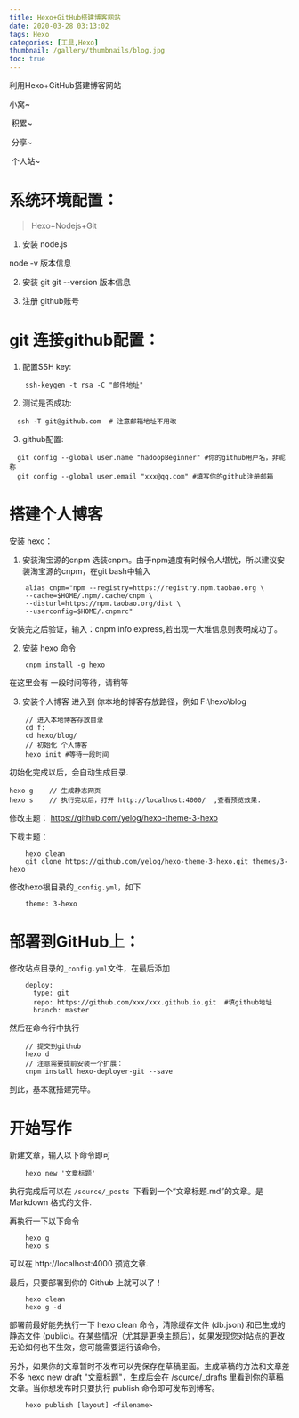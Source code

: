 ```yaml
---
title: Hexo+GitHub搭建博客网站
date: 2020-03-28 03:13:02
tags: Hexo
categories: [工具,Hexo]
thumbnail: /gallery/thumbnails/blog.jpg
toc: true
---
```


利用Hexo+GitHub搭建博客网站

小窝~

​	积累~

​		分享~

​			个人站~

<!-- more --> 


# 系统环境配置：

> Hexo+Nodejs+Git
1. 安装 node.js

  node -v 版本信息

2. 安装 git
    git --version 版本信息

3. 注册 github账号

#  git 连接github配置：
1. 配置SSH key:
```
	ssh-keygen -t rsa -C "邮件地址"
```
2. 测试是否成功:
```
  ssh -T git@github.com  # 注意邮箱地址不用改
```
3. github配置:
```
  git config --global user.name "hadoopBeginner" #你的github用户名，非昵称
  git config --global user.email "xxx@qq.com" #填写你的github注册邮箱
```


# 搭建个人博客

安装 hexo：
1. 安装淘宝源的cnpm
选装cnpm。由于npm速度有时候令人堪忧，所以建议安装淘宝源的cnpm，在git bash中输入
```
	alias cnpm="npm --registry=https://registry.npm.taobao.org \
	--cache=$HOME/.npm/.cache/cnpm \
	--disturl=https://npm.taobao.org/dist \
	--userconfig=$HOME/.cnpmrc"
```
安装完之后验证，输入：cnpm info express,若出现一大堆信息则表明成功了。

2. 安装 hexo 命令
```
	cnpm install -g hexo
```
在这里会有 一段时间等待，请稍等

3. 安装个人博客
进入到 你本地的博客存放路径，例如 F:\hexo\blog

```
	// 进入本地博客存放目录
	cd f:
	cd hexo/blog/
	// 初始化 个人博客
	hexo init #等待一段时间
```
初始化完成以后，会自动生成目录.
```
hexo g    // 生成静态网页
hexo s    // 执行完以后，打开 http://localhost:4000/  ,查看预览效果.
```

修改主题：
https://github.com/yelog/hexo-theme-3-hexo

下载主题：
```
	hexo clean
	git clone https://github.com/yelog/hexo-theme-3-hexo.git themes/3-hexo  
```
修改hexo根目录的`_config.yml`，如下

```
	theme: 3-hexo
```



# 部署到GitHub上：
修改站点目录的` _config.yml `文件，在最后添加
```
	deploy:
	  type: git
	  repo: https://github.com/xxx/xxx.github.io.git  #填github地址
	  branch: master
```

然后在命令行中执行
```
	// 提交到github
	hexo d
	// 注意需要提前安装一个扩展：
	cnpm install hexo-deployer-git --save
```

到此，基本就搭建完毕。





# 开始写作

新建文章，输入以下命令即可

```
	hexo new '文章标题'

```

执行完成后可以在 `/source/_posts `下看到一个“文章标题.md”的文章。是 Markdown 格式的文件.



再执行一下以下命令

```
	hexo g
	hexo s
```

可以在 http://localhost:4000 预览文章.



最后，只要部署到你的 Github 上就可以了！

```
	hexo clean
	hexo g -d
```

部署前最好能先执行一下 hexo clean 命令，清除缓存文件 (db.json) 和已生成的静态文件 (public)。在某些情况（尤其是更换主题后），如果发现您对站点的更改无论如何也不生效，您可能需要运行该命令。

另外，如果你的文章暂时不发布可以先保存在草稿里面。生成草稿的方法和文章差不多 hexo new draft "文章标题"，生成后会在 /source/_drafts 里看到你的草稿文章。当你想发布时只要执行 publish 命令即可发布到博客。

```
	hexo publish [layout] <filename>
```